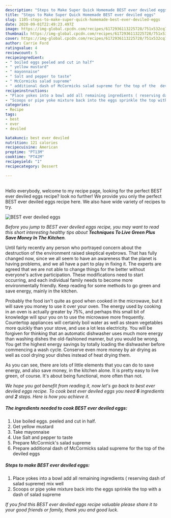 ```yaml
---
description: "Steps to Make Super Quick Homemade BEST ever deviled eggs"
title: "Steps to Make Super Quick Homemade BEST ever deviled eggs"
slug: 1105-steps-to-make-super-quick-homemade-best-ever-deviled-eggs
date: 2020-09-01T22:49:23.497Z
image: https://img-global.cpcdn.com/recipes/6172936113225728/751x532cq70/best-ever-deviled-eggs-recipe-main-photo.jpg
thumbnail: https://img-global.cpcdn.com/recipes/6172936113225728/751x532cq70/best-ever-deviled-eggs-recipe-main-photo.jpg
cover: https://img-global.cpcdn.com/recipes/6172936113225728/751x532cq70/best-ever-deviled-eggs-recipe-main-photo.jpg
author: Carrie Ford
ratingvalue: 4
reviewcount: 5
recipeingredient:
- " boiled eggs peeled and cut in half"
- " yellow mustard"
- " mayonnaise"
- " Salt and pepper to taste"
- " McCormicks salad supreme"
- " additional dash of McCormicks salad supreme for the top of the  deviled eggs"
recipeinstructions:
- "Place yokes into a bowl add all remaining ingredients ( reserving dash of salad supreme) mix well"
- "Scoops or pipe yoke mixture back into the eggs sprinkle the top with a dash of salad supreme"
categories:
- Recipe
tags:
- best
- ever
- deviled

katakunci: best ever deviled 
nutrition: 121 calories
recipecuisine: American
preptime: "PT13M"
cooktime: "PT42M"
recipeyield: "1"
recipecategory: Dessert

---
```

<br>
Hello everybody, welcome to my recipe page, looking for the perfect BEST ever deviled eggs recipe? look no further! We provide you only the perfect BEST ever deviled eggs recipe here. We also have wide variety of recipes to try.
<br>


![BEST ever deviled eggs](https://img-global.cpcdn.com/recipes/6172936113225728/751x532cq70/best-ever-deviled-eggs-recipe-main-photo.jpg)

<i>Before you jump to BEST ever deviled eggs recipe, you may want to read this short interesting healthy tips about 
<strong>Techniques To Live Green Plus Save Money In The Kitchen</strong>.</i>
</br>

Until fairly recently any person who portrayed concern about the destruction of the environment raised skeptical eyebrows. That has fully changed now, since we all seem to have an awareness that the planet is having problems, and we all have a part to play in fixing it. The experts are agreed that we are not able to change things for the better without everyone's active participation. These modifications need to start occurring, and each individual family needs to become more environmentally friendly. Keep reading for some methods to go green and save energy, mainly in the kitchen.

Probably the food isn't quite as good when cooked in the microwave, but it will save you money to use it over your oven. The energy used by cooking in an oven is actually greater by 75%, and perhaps this small bit of knowledge will spur you on to use the microwave more frequently. Countertop appliances will certainly boil water as well as steam vegetables more quickly than your stove, and use a lot less electricity. You will be forgiven for thinking that an automatic dishwasher uses much more energy than washing dishes the old-fashioned manner, but you would be wrong. You get the highest energy savings by totally loading the dishwasher before commencing a wash cycle. Conserve even more money by air drying as well as cool drying your dishes instead of heat drying them.

As you can see, there are lots of little elements that you can do to save energy, and also save money, in the kitchen alone. It is pretty easy to live green, of course. It's about being functional, more often than not.


<i>We hope you got benefit from reading it, now let's go back to best ever deviled eggs recipe. To cook best ever deviled eggs you need <strong>6</strong> ingredients and <strong>2</strong> steps. Here is how you achieve it.
</i>

##### The ingredients needed to cook BEST ever deviled eggs:

1. Use  boiled eggs. peeled and cut in half.
1. Get  yellow mustard
1. Take  mayonnaise
1. Use  Salt and pepper to taste
1. Prepare  McCormick&#39;s salad supreme
1. Prepare  additional dash of McCormicks salad supreme for the top of the  deviled eggs


##### Steps to make BEST ever deviled eggs:

1. Place yokes into a bowl add all remaining ingredients ( reserving dash of salad supreme) mix well
1. Scoops or pipe yoke mixture back into the eggs sprinkle the top with a dash of salad supreme


<i>If you find this BEST ever deviled eggs recipe valuable please share it to your good friends or family, thank you and good luck.</i>

